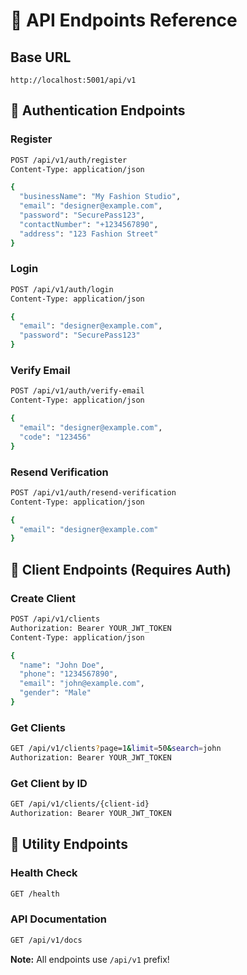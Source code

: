 # 🚀 API Endpoints Reference

## Base URL
```
http://localhost:5001/api/v1
```

## 🔐 Authentication Endpoints

### Register
```bash
POST /api/v1/auth/register
Content-Type: application/json

{
  "businessName": "My Fashion Studio",
  "email": "designer@example.com", 
  "password": "SecurePass123",
  "contactNumber": "+1234567890",
  "address": "123 Fashion Street"
}
```

### Login
```bash
POST /api/v1/auth/login
Content-Type: application/json

{
  "email": "designer@example.com",
  "password": "SecurePass123"
}
```

### Verify Email
```bash
POST /api/v1/auth/verify-email
Content-Type: application/json

{
  "email": "designer@example.com",
  "code": "123456"
}
```

### Resend Verification
```bash
POST /api/v1/auth/resend-verification
Content-Type: application/json

{
  "email": "designer@example.com"
}
```

## 👥 Client Endpoints (Requires Auth)

### Create Client
```bash
POST /api/v1/clients
Authorization: Bearer YOUR_JWT_TOKEN
Content-Type: application/json

{
  "name": "John Doe",
  "phone": "1234567890",
  "email": "john@example.com", 
  "gender": "Male"
}
```

### Get Clients
```bash
GET /api/v1/clients?page=1&limit=50&search=john
Authorization: Bearer YOUR_JWT_TOKEN
```

### Get Client by ID
```bash
GET /api/v1/clients/{client-id}
Authorization: Bearer YOUR_JWT_TOKEN
```

## 🔧 Utility Endpoints

### Health Check
```bash
GET /health
```

### API Documentation
```bash
GET /api/v1/docs
```

**Note:** All endpoints use `/api/v1` prefix!